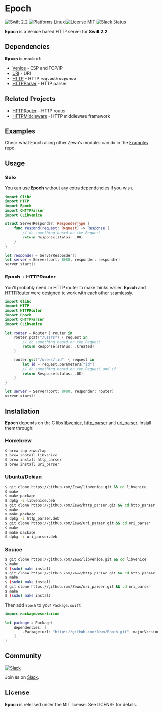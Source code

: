 Epoch
=====

[![Swift 2.2](https://img.shields.io/badge/Swift-2.1-orange.svg?style=flat)](https://developer.apple.com/swift/)
[![Platforms Linux](https://img.shields.io/badge/Platforms-Linux-lightgray.svg?style=flat)](https://developer.apple.com/swift/)
[![License MIT](https://img.shields.io/badge/License-MIT-blue.svg?style=flat)](https://tldrlegal.com/license/mit-license)
[![Slack Status](https://zewo-slackin.herokuapp.com/badge.svg)](https://zewo-slackin.herokuapp.com)

**Epoch** is a Venice based HTTP server for **Swift 2.2**.

## Dependencies

**Epoch** is made of:

- [Venice](https://github.com/Zewo/Venice) - CSP and TCP/IP
- [URI](https://github.com/Zewo/URI) - URI
- [HTTP](https://github.com/Zewo/HTTP) - HTTP request/response
- [HTTPParser](https://github.com/Zewo/HTTPParser) - HTTP parser

## Related Projects

- [HTTPRouter](https://github.com/Zewo/HTTPRouter) - HTTP router
- [HTTPMiddleware](https://github.com/Zewo/HTTPMiddleware) - HTTP middleware framework

## Examples

Check what Epoch along other Zewo's modules can do in the [Examples](https://github.com/Zewo/Examples) repo.

## Usage

### Solo

You can use **Epoch** without any extra dependencies if you wish.

```swift
import Glibc
import HTTP
import Epoch
import CHTTPParser
import CLibvenice

struct ServerResponder: ResponderType {
    func respond(request: Request) -> Response {
        // do something based on the Request
        return Response(status: .OK)
    }
}

let responder = ServerResponder()
let server = Server(port: 8080, responder: responder)
server.start()
```

### Epoch + HTTPRouter

You'll probably need an HTTP router to make thinks easier. **Epoch** and [HTTPRouter](https://www.github.com/Zewo/HTTPRouter) were designed to work with each other seamlessly.

```swift
import Glibc
import HTTP
import HTTPRouter
import Epoch
import CHTTPParser
import CLibvenice

let router = Router { router in
    router.post("/users") { request in
        // do something based on the Request
        return Response(status: .Created)
    }

    router.get("/users/:id") { request in
        let id = request.parameters["id"]
        // do something based on the Request and id
        return Response(status: .OK)
    } 
}

let server = Server(port: 8080, responder: router)
server.start()
```

## Installation

**Epoch** depends on the C libs [libvenice](https://github.com/Zewo/libvenice), [http_parser](https://github.com/Zewo/http_parser) and [uri_parser](https://github.com/Zewo/uri_parser). Install them through:

### Homebrew 
```bash
$ brew tap zewo/tap
$ brew install libvenice
$ brew install http_parser
$ brew install uri_parser
```

### Ubuntu/Debian
```bash
$ git clone https://github.com/Zewo/libvenice.git && cd libvenice
$ make
$ make package
$ dpkg -i libvenice.deb
$ git clone https://github.com/Zewo/http_parser.git && cd http_parser
$ make
$ make package
$ dpkg -i http_parser.deb
$ git clone https://github.com/Zewo/uri_parser.git && cd uri_parser
$ make
$ make package
$ dpkg -i uri_parser.deb
```

### Source
```bash
$ git clone https://github.com/Zewo/libvenice.git && cd libvenice
$ make
$ (sudo) make install
$ git clone https://github.com/Zewo/http_parser.git && cd http_parser
$ make
$ (sudo) make install
$ git clone https://github.com/Zewo/uri_parser.git && cd uri_parser
$ make
$ (sudo) make install
```

Then add `Epoch` to your `Package.swift`

```swift
import PackageDescription

let package = Package(
	dependencies: [
		.Package(url: "https://github.com/Zewo/Epoch.git", majorVersion: 0, minor: 1)
	]
)
```

## Community

[![Slack](http://s13.postimg.org/ybwy92ktf/Slack.png)](https://zewo-slackin.herokuapp.com)

Join us on [Slack](https://zewo-slackin.herokuapp.com).

License
-------

**Epoch** is released under the MIT license. See LICENSE for details.
